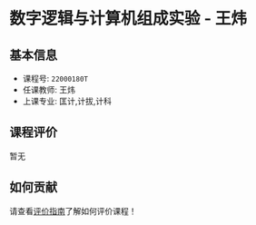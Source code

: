 # 数字逻辑与计算机组成实验 - 王炜

## 基本信息

- 课程号: `22000180T`
- 任课教师: 王炜
- 上课专业: 匡计,计拔,计科

## 课程评价

暂无

## 如何贡献

请查看[评价指南](../how-to-comment.md)了解如何评价课程！
